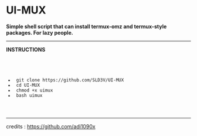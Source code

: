 # UI-MUX

<b>Simple shell script that can install termux-omz and termux-style packages. For lazy people.</b>
<hr>

<B> INSTRUCTIONS </B>

<code>
<ul>

<li> git clone https://github.com/SLD3V/UI-MUX
<li> cd UI-MUX
<li> chmod +x uimux
<li> bash uimux

</ul>
</code>

<hr>

credits : https://github.com/adi1090x
